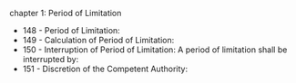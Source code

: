 chapter 1: Period of Limitation

<ul>
			<li>148 - Period of Limitation: <ul>
			</ul></li>			<li>149 - Calculation of Period of Limitation: <ul>
			</ul></li>			<li>150 - Interruption of Period of Limitation: A period of limitation shall be interrupted by:<ul>
			</ul></li>			<li>151 - Discretion of the Competent Authority: <ul>
			</ul></li></ul>